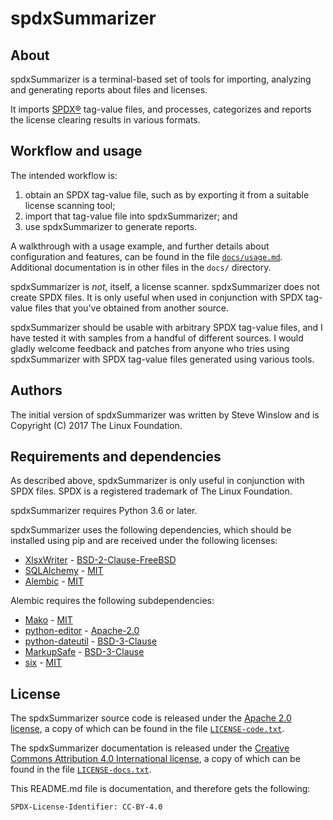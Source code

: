 # spdxSummarizer

## About

spdxSummarizer is a terminal-based set of tools for importing, analyzing and generating reports about files and licenses.

It imports [SPDX®](https://spdx.org/) tag-value files, and processes, categorizes and reports the license clearing results in various formats.

## Workflow and usage

The intended workflow is:
1. obtain an SPDX tag-value file, such as by exporting it from a suitable license scanning tool;
2. import that tag-value file into spdxSummarizer; and
3. use spdxSummarizer to generate reports.

A walkthrough with a usage example, and further details about configuration and features, can be found in the file [`docs/usage.md`](docs/usage.md). Additional documentation is in other files in the `docs/` directory.

spdxSummarizer is _not_, itself, a license scanner. spdxSummarizer does not create SPDX files. It is only useful when used in conjunction with SPDX tag-value files that you've obtained from another source.

spdxSummarizer should be usable with arbitrary SPDX tag-value files, and I have tested it with samples from a handful of different sources. I would gladly welcome feedback and patches from anyone who tries using spdxSummarizer with SPDX tag-value files generated using various tools.

## Authors

The initial version of spdxSummarizer was written by Steve Winslow and is Copyright (C) 2017 The Linux Foundation.

## Requirements and dependencies

As described above, spdxSummarizer is only useful in conjunction with SPDX files. SPDX is a registered trademark of The Linux Foundation.

spdxSummarizer requires Python 3.6 or later.

spdxSummarizer uses the following dependencies, which should be installed using pip and are received under the following licenses:
- [XlsxWriter](https://github.com/jmcnamara/XlsxWriter) - [BSD-2-Clause-FreeBSD](https://github.com/jmcnamara/XlsxWriter/blob/master/LICENSE.txt)
- [SQLAlchemy](http://www.sqlalchemy.org/) - [MIT](https://github.com/zzzeek/sqlalchemy/blob/master/LICENSE)
- [Alembic](http://alembic.zzzcomputing.com/en/latest/) - [MIT](https://github.com/zzzeek/alembic/blob/master/LICENSE)

Alembic requires the following subdependencies:
- [Mako](http://docs.makotemplates.org/en/latest/) - [MIT](https://github.com/zzzeek/mako/blob/master/LICENSE)
- [python-editor](https://github.com/fmoo/python-editor) - [Apache-2.0](https://github.com/fmoo/python-editor/blob/master/LICENSE)
- [python-dateutil](https://github.com/dateutil/dateutil/) - [BSD-3-Clause](https://github.com/dateutil/dateutil/blob/master/LICENSE)
- [MarkupSafe](https://github.com/pallets/markupsafe) - [BSD-3-Clause](https://github.com/pallets/markupsafe/blob/master/LICENSE)
- [six](https://github.com/benjaminp/six) - [MIT](https://github.com/benjaminp/six/blob/master/LICENSE)


## License

The spdxSummarizer source code is released under the [Apache 2.0 license](https://www.apache.org/licenses/LICENSE-2.0), a copy of which can be found in the file [`LICENSE-code.txt`](LICENSE-code.txt).

The spdxSummarizer documentation is released under the [Creative Commons Attribution 4.0 International license](https://creativecommons.org/licenses/by/4.0/), a copy of which can be found in the file [`LICENSE-docs.txt`](LICENSE-docs.txt).

This README.md file is documentation, and therefore gets the following:
```
SPDX-License-Identifier: CC-BY-4.0
```
